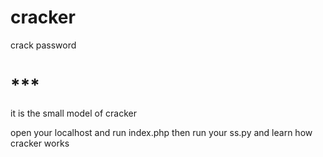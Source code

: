 # cracker
crack password
# ***
it is the small model of cracker

open your localhost and run index.php
then run your ss.py and learn how cracker works
